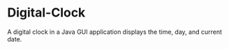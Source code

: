 # Digital-Clock
A digital clock in a Java GUI application displays the time, day, and current date.
